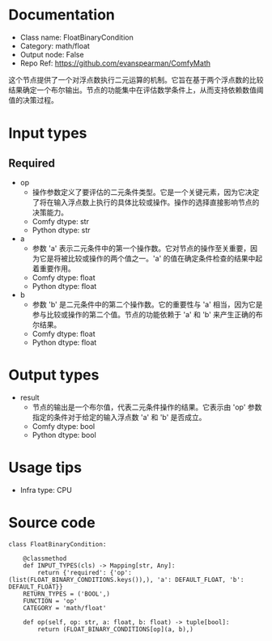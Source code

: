 # Documentation
- Class name: FloatBinaryCondition
- Category: math/float
- Output node: False
- Repo Ref: https://github.com/evanspearman/ComfyMath

这个节点提供了一个对浮点数执行二元运算的机制。它旨在基于两个浮点数的比较结果确定一个布尔输出。节点的功能集中在评估数学条件上，从而支持依赖数值阈值的决策过程。

# Input types
## Required
- op
    - 操作参数定义了要评估的二元条件类型。它是一个关键元素，因为它决定了将在输入浮点数上执行的具体比较或操作。操作的选择直接影响节点的决策能力。
    - Comfy dtype: str
    - Python dtype: str
- a
    - 参数 'a' 表示二元条件中的第一个操作数。它对节点的操作至关重要，因为它是将被比较或操作的两个值之一。'a' 的值在确定条件检查的结果中起着重要作用。
    - Comfy dtype: float
    - Python dtype: float
- b
    - 参数 'b' 是二元条件中的第二个操作数。它的重要性与 'a' 相当，因为它是参与比较或操作的第二个值。节点的功能依赖于 'a' 和 'b' 来产生正确的布尔结果。
    - Comfy dtype: float
    - Python dtype: float

# Output types
- result
    - 节点的输出是一个布尔值，代表二元条件操作的结果。它表示由 'op' 参数指定的条件对于给定的输入浮点数 'a' 和 'b' 是否成立。
    - Comfy dtype: bool
    - Python dtype: bool

# Usage tips
- Infra type: CPU

# Source code
```
class FloatBinaryCondition:

    @classmethod
    def INPUT_TYPES(cls) -> Mapping[str, Any]:
        return {'required': {'op': (list(FLOAT_BINARY_CONDITIONS.keys()),), 'a': DEFAULT_FLOAT, 'b': DEFAULT_FLOAT}}
    RETURN_TYPES = ('BOOL',)
    FUNCTION = 'op'
    CATEGORY = 'math/float'

    def op(self, op: str, a: float, b: float) -> tuple[bool]:
        return (FLOAT_BINARY_CONDITIONS[op](a, b),)
```